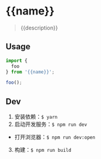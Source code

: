 # {{name}}
> {{description}}

## Usage

```js
import {
  foo
} from '{{name}}';

foo();
```

## Dev
1. 安装依赖：`$ yarn`
2. 启动开发服务：`$ npm run dev`
  - 打开浏览器：`$ npm run dev:open`
3. 构建：`$ npm run build`